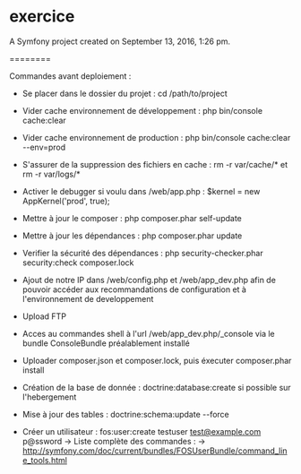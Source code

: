 exercice
========

A Symfony project created on September 13, 2016, 1:26 pm.

========

Commandes avant deploiement :

- Se placer dans le dossier du projet : cd /path/to/project
- Vider cache environnement de développement : php bin/console cache:clear
- Vider cache environnement de production : php bin/console cache:clear --env=prod
- S'assurer de la suppression des fichiers en cache : rm -r var/cache/* et rm -r var/logs/*
- Activer le debugger si voulu dans /web/app.php : $kernel = new AppKernel('prod', true);
- Mettre à jour le composer : php composer.phar self-update
- Mettre à jour les dépendances : php composer.phar update
- Verifier la sécurité des dépendances : php security-checker.phar security:check composer.lock
- Ajout de notre IP dans /web/config.php et /web/app_dev.php afin de pouvoir accéder aux recommandations de configuration et à l'environnement de developpement

- Upload FTP

- Acces au commandes shell à l'url /web/app_dev.php/_console via le bundle ConsoleBundle
préalablement installé
- Uploader composer.json et composer.lock, puis éxecuter composer.phar install
- Création de la base de donnée : doctrine:database:create si possible sur l'hebergement
- Mise à jour des tables : doctrine:schema:update --force
- Créer un utilisateur : fos:user:create testuser test@example.com p@ssword
  -> Liste complète des commandes :
  -> http://symfony.com/doc/current/bundles/FOSUserBundle/command_line_tools.html
